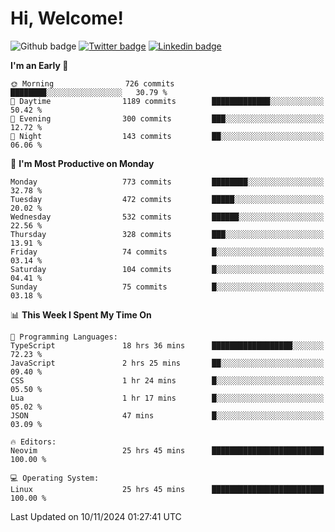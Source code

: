   # Hi, Welcome!
  ![Github badge](https://img.shields.io/github/followers/kraken-afk.svg?style=social&label=Follow&maxAge=2592000)
  [![Twitter badge](https://img.shields.io/badge/-Twitter-00acee?style=flat-square&logo=Twitter&logoColor=white)](https://twitter.com/trshppl)
  [![Linkedin badge](https://img.shields.io/badge/LinkedIn-0077B5?style=flat-square&logo=linkedin&logoColor=white)](https://www.linkedin.com/in/noveanrer)
<!--START_SECTION:waka-->
**I'm an Early 🐤** 

```text
🌞 Morning                726 commits         ████████░░░░░░░░░░░░░░░░░   30.79 % 
🌆 Daytime                1189 commits        █████████████░░░░░░░░░░░░   50.42 % 
🌃 Evening                300 commits         ███░░░░░░░░░░░░░░░░░░░░░░   12.72 % 
🌙 Night                  143 commits         ██░░░░░░░░░░░░░░░░░░░░░░░   06.06 % 
```
📅 **I'm Most Productive on Monday** 

```text
Monday                   773 commits         ████████░░░░░░░░░░░░░░░░░   32.78 % 
Tuesday                  472 commits         █████░░░░░░░░░░░░░░░░░░░░   20.02 % 
Wednesday                532 commits         ██████░░░░░░░░░░░░░░░░░░░   22.56 % 
Thursday                 328 commits         ███░░░░░░░░░░░░░░░░░░░░░░   13.91 % 
Friday                   74 commits          █░░░░░░░░░░░░░░░░░░░░░░░░   03.14 % 
Saturday                 104 commits         █░░░░░░░░░░░░░░░░░░░░░░░░   04.41 % 
Sunday                   75 commits          █░░░░░░░░░░░░░░░░░░░░░░░░   03.18 % 
```


📊 **This Week I Spent My Time On** 

```text
💬 Programming Languages: 
TypeScript               18 hrs 36 mins      ██████████████████░░░░░░░   72.23 % 
JavaScript               2 hrs 25 mins       ██░░░░░░░░░░░░░░░░░░░░░░░   09.40 % 
CSS                      1 hr 24 mins        █░░░░░░░░░░░░░░░░░░░░░░░░   05.50 % 
Lua                      1 hr 17 mins        █░░░░░░░░░░░░░░░░░░░░░░░░   05.02 % 
JSON                     47 mins             █░░░░░░░░░░░░░░░░░░░░░░░░   03.09 % 

🔥 Editors: 
Neovim                   25 hrs 45 mins      █████████████████████████   100.00 % 

💻 Operating System: 
Linux                    25 hrs 45 mins      █████████████████████████   100.00 % 
```


 Last Updated on 10/11/2024 01:27:41 UTC
<!--END_SECTION:waka-->